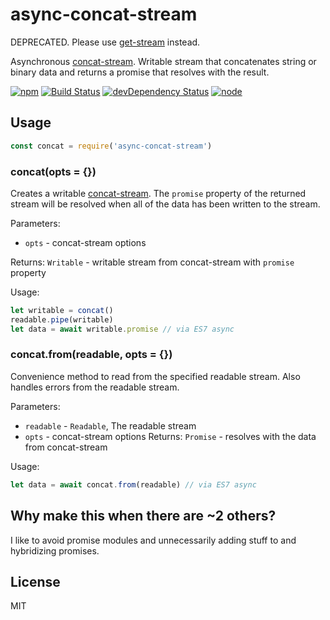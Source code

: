 # async-concat-stream

DEPRECATED. Please use [get-stream](https://github.com/sindresorhus/get-stream) instead.

Asynchronous [concat-stream]. Writable stream that concatenates string or binary data and returns a promise that resolves with the result.

[![npm](https://img.shields.io/npm/v/async-concat-stream.svg?style=flat-square)](https://www.npmjs.com/package/async-concat-stream)
[![Build Status](https://img.shields.io/travis/seangenabe/async-concat-stream/master.svg?style=flat-square)](https://travis-ci.org/seangenabe/async-concat-stream)
[![devDependency Status](https://img.shields.io/david/dev/seangenabe/async-concat-stream.svg?style=flat-square)](https://david-dm.org/seangenabe/async-concat-stream#info=devDependencies)
[![node](https://img.shields.io/node/v/async-concat-stream.svg?style=flat-square)](https://nodejs.org/en/download/)

## Usage

```javascript
const concat = require('async-concat-stream')
```

### concat(opts = {})

Creates a writable [concat-stream]. The `promise` property of the returned stream will be resolved when all of the data has been written to the stream.

Parameters:
* `opts` - concat-stream options

Returns: `Writable` - writable stream from concat-stream with `promise` property

Usage:
```javascript
let writable = concat()
readable.pipe(writable)
let data = await writable.promise // via ES7 async
```

### concat.from(readable, opts = {})

Convenience method to read from the specified readable stream. Also handles errors from the readable stream.

Parameters:
* `readable` - `Readable`, The readable stream
* `opts` - concat-stream options
Returns: `Promise` - resolves with the data from concat-stream

Usage:
```javascript
let data = await concat.from(readable) // via ES7 async
```

## Why make this when there are ~2 others?

I like to avoid promise modules and unnecessarily adding stuff to and hybridizing promises.

## License

MIT

[concat-stream]: https://github.com/maxogden/concat-stream
